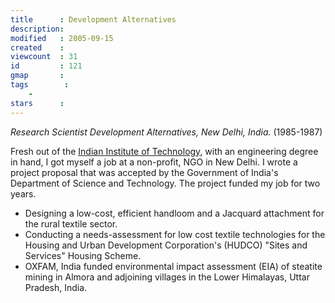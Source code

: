 ```yaml
---
title      : Development Alternatives
description: 
modified   : 2005-09-15
created    : 
viewcount  : 31
id         : 121
gmap       : 
tags        :
    - 
stars      : 
---
```


*Research Scientist*
*Development Alternatives, New Delhi, India.*
(1985-1987)



Fresh out of the [Indian Institute of Technology](), with an engineering degree in hand, I got myself a job at a non-profit, NGO in New Delhi. I wrote a project proposal that was accepted by the Government of India's Department of Science and Technology. The project funded my job for two years. 

* Designing a low-cost, efficient handloom and a Jacquard attachment for the rural textile sector.
* Conducting a needs-assessment for low cost textile technologies for the Housing and Urban Development Corporation's (HUDCO) "Sites and Services" Housing Scheme.
* OXFAM, India funded environmental impact assessment (EIA) of steatite mining in Almora and adjoining villages in the Lower Himalayas, Uttar Pradesh, India.



